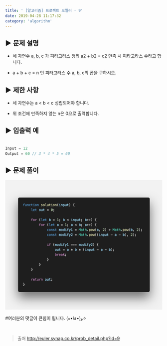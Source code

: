 ```yaml
---
title: ' [알고리즘] 프로젝트 오일러 - 9'
date: 2019-04-28 11:17:32
category: 'algorithm'
---
```


▶︎ 문제 설명
-------

- 세 자연수 a, b, c 가 피타고라스 정리 a2 + b2 = c2 만족 시 피타고라스 수라고 합니다.

- a + b + c = n 인 피타고라스 수 a, b, c의 곱을 구하시오.

▶︎ 제한 사항
-------

- 세 자연수는 a < b < c 성립되어야 합니다.

- 위 조건에 만족하지 않는 n은 0으로 출력합니다.

▶︎ 입출력 예
-------
```js

Input = 12
Output = 60 // 3 * 4 * 5 = 60

```

▶︎ 문제 풀이
-------

![](../../../assets/euler/euler.9.solution.png)

#여러분의 댓글이 큰힘이 됩니다. (๑•̀ㅂ•́)و✧

<br />

> 출처
> <a href="http://euler.synap.co.kr/prob_detail.php?id=9" target="_blank">http://euler.synap.co.kr/prob_detail.php?id=9</a>
